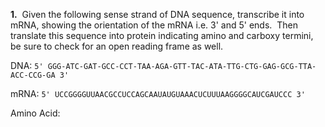 **1.**  Given the following sense strand of DNA sequence, transcribe it into mRNA, showing the orientation of the mRNA i.e. 3' and 5' ends.  Then translate this sequence into protein indicating amino and carboxy termini, be sure to check for an open reading frame as well.

DNA:
`5' GGG-ATC-GAT-GCC-CCT-TAA-AGA-GTT-TAC-ATA-TTG-CTG-GAG-GCG-TTA-ACC-CCG-GA 3'`

mRNA:
`5' UCCGGGGUUAACGCCUCCAGCAAUAUGUAAACUCUUUAAGGGGCAUCGAUCCC 3'`

Amino Acid:
